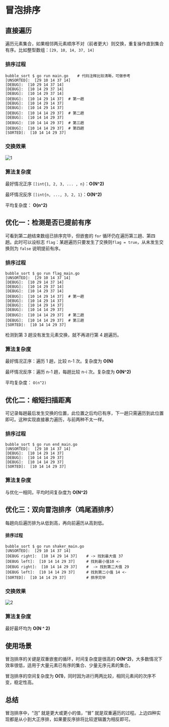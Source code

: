# 冒泡排序

## 直接遍历

遍历元素集合，如果相邻两元素顺序不对（前者更大）则交换，重复操作直到集合有序。比如整型数组：`[29, 10, 14, 37, 14]`

### 排序过程

```shell
bubble_sort $ go run main.go	# 代码注释比较清晰，可做参考
[UNSORTED]:  [29 10 14 37 14]
[DEBUG]:  [10 29 14 37 14]
[DEBUG]:  [10 14 29 37 14]
[DEBUG]:  [10 14 29 37 14]
[DEBUG]:  [10 14 29 14 37]	# 第一趟
[DEBUG]:  [10 14 29 14 37]
[DEBUG]:  [10 14 29 14 37]
[DEBUG]:  [10 14 14 29 37]	# 第二趟
[DEBUG]:  [10 14 14 29 37]
[DEBUG]:  [10 14 14 29 37]	# 第三趟
[DEBUG]:  [10 14 14 29 37]	# 第四趟
[SORTED]:  [10 14 14 29 37]
```

### 交换效果

 ![1](http://p7f8yck57.bkt.clouddn.com/2018-06-13-025134.gif)

### 算法复杂度

最好情况正序 `[]int{1, 2, 3, ... , n}`：**O(N^2)**

最坏情况反序 `[]int{n, ..., 3, 2, 1}`：**O(N^2)**

平均复杂度： **O(n^2)**



## 优化一：检测是否已提前有序

可看到第二趟结束数组已排序完毕，但嵌套的 `for` 循环仍在遍历第三趟、第四趟。此时可以设标志 `flag`：某趟遍历只要发生了交换则`flag = true`，从未发生交换则为 `false` 说明提前有序。

### 排序过程

```shell
bubble_sort $ go run flag_main.go
[UNSORTED]:  [29 10 14 37 14]
[DEBUG]:  [10 29 14 37 14]
[DEBUG]:  [10 14 29 37 14]
[DEBUG]:  [10 14 29 37 14]
[DEBUG]:  [10 14 29 14 37]	# 第一趟
[DEBUG]:  [10 14 29 14 37]
[DEBUG]:  [10 14 29 14 37]
[DEBUG]:  [10 14 14 29 37]
[DEBUG]:  [10 14 14 29 37]	# 第二趟
[DEBUG]:  [10 14 14 29 37]	# 第三趟
[SORTED]:  [10 14 14 29 37]
```

检测到第 3 趟没有发生元素交换，就不再进行第 4 趟遍历。

### 算法复杂度

最好情况正序：遍历 1 趟，比较 n-1 次。复杂度为 **O(N)**

最坏情况反序：遍历 n-1 趟，每趟比较 n-i 次。复杂度为 **O(N^2)**

平均复杂度： `O(n^2)`





## 优化二：缩短扫描距离

可记录每趟最后发生交换的位置，此位置之后均已有序，下一趟只需遍历到此位置即可。这种实现直接暴力遍历，与前两种不太一样。

### 排序过程

```shell
bubble_sort $ go run end_main.go
[UNSORTED]:  [29 10 14 37 14]
[DEBUG]:  [10 14 29 14 37]
[DEBUG]:  [10 14 14 29 37]
[DEBUG]:  [10 14 14 29 37]
[SORTED]:  [10 14 14 29 37]
```

### 算法复杂度

与优化一相同，平均时间复杂度为 **O(N^2)**



## 优化三：双向冒泡排序（鸡尾酒排序）

每趟向后遍历排为从低到高，再向前遍历从高到低。

#### 排序过程

```shell
bubble_sort $ go run shaker_main.go
[UNSORTED]:  [29 10 14 37 14]
[DEBUG right]:  [10 14 29 14 37]	# -> 找到最大值 37
[DEBUG left]:  [10 14 14 29 37]		# 找到最小值10 <-
[DEBUG right]:  [10 14 14 29 37]	#  -> 找到第二大值 29
[DEBUG left]:  [10 14 14 29 37]		# 找到第二小值 14 <-
[SORTED]:  [10 14 14 29 37]			# 排序完毕
```

### 交换效果

 ![2](http://p7f8yck57.bkt.clouddn.com/2018-06-13-080814.gif)

### 算法复杂度

最好最坏均为 **O(N ^ 2)**



## 使用场景

冒泡排序的关键是双重嵌套的循环，时间复杂度是很高的 **O(N^2)**，大多数情况下效率很低，适用于大量元素已有序的集合、少量无序元素的集合。

冒泡排序的空间复杂度为 **O(1)**，同时因为进行两两比较，相同元素间的次序不变，稳定性高。



## 总结

冒泡排序中，“泡” 就是更大或更小的值，“冒” 就是双重遍历的过程。上边四种实现都是从小到大正序排，如果要反序排将比较逻辑置为相反即可。